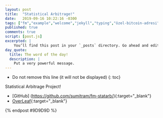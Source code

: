 ```yaml
---
layout: post
title:  "Statistical Arbitrage!"
date:   2019-09-16 10:22:16 -0300
tags: ["fm","example","welcome","jekyll","typing","özel-bitcoin-adresi"]
published: true
comments: true
script: [post.js]
excerpted: |
    You’ll find this post in your `_posts` directory. Go ahead and edit it and re-build the site ...
day_quote:
  title: The word of the day!
  description: |
    Put a very powerful message.
---
```



* Do not remove this line (it will not be displayed)
{: toc}

Statistical Arbitrage Project!

<!--:hand:-->
<!---->
<!--[Emoji Syntax](https://www.webpagefx.com/tools/emoji-cheat-sheet/){:target="_blank"}-->

- [GitHub] (https://github.com/sumitram/fm-statarb/){:target="_blank"}
- [OverLeaf](https://www.overleaf.com/project/5d67a086a15546264a164365){:target="_blank"}



{% endpost #9D9D9D %}
